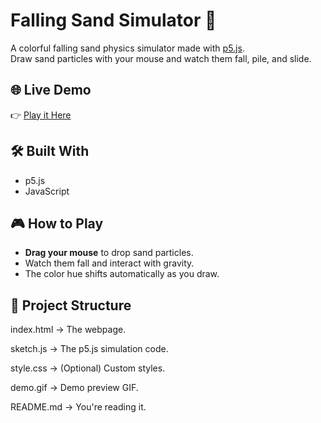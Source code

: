 # Falling Sand Simulator 🌈

A colorful falling sand physics simulator made with [p5.js](https://p5js.org/).  
Draw sand particles with your mouse and watch them fall, pile, and slide.

## 🌐 Live Demo
👉 [Play it Here](https://daringsvm20.github.io/falling-sand-simulator/)

## 🛠️ Built With
- p5.js
- JavaScript

## 🎮 How to Play
- **Drag your mouse** to drop sand particles.
- Watch them fall and interact with gravity.
- The color hue shifts automatically as you draw.

## 📂 Project Structure
index.html → The webpage.

sketch.js → The p5.js simulation code.

style.css → (Optional) Custom styles.

demo.gif → Demo preview GIF.

README.md → You're reading it.
